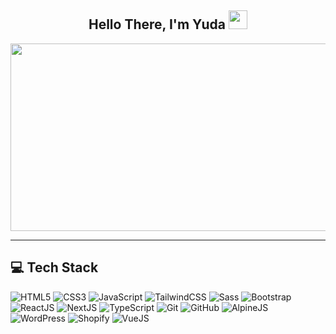<h2 align="center">
  Hello There, I'm Yuda 
  <img src="https://media.giphy.com/media/hvRJCLFzcasrR4ia7z/giphy.gif" width="30px"/>
</h2>

<div align="center">
  <img src="https://media.giphy.com/media/qgQUggAC3Pfv687qPC/giphy.gif" width="600" height="300"/>
</div>

---

## 💻 Tech Stack

![HTML5](https://img.shields.io/badge/html5-%23E34F26.svg?style=for-the-badge&logo=html5&logoColor=white) 
![CSS3](https://img.shields.io/badge/css3-%231572B6.svg?style=for-the-badge&logo=css3&logoColor=white) 
![JavaScript](https://img.shields.io/badge/javascript-%23323330.svg?style=for-the-badge&logo=javascript&logoColor=%23F7DF1E) 
![TailwindCSS](https://img.shields.io/badge/tailwindcss-%2306B6D4.svg?style=for-the-badge&logo=tailwindcss&logoColor=white) 
![Sass](https://img.shields.io/badge/sass-%23CC6699.svg?style=for-the-badge&logo=sass&logoColor=white) 
![Bootstrap](https://img.shields.io/badge/bootstrap-%23563D7C.svg?style=for-the-badge&logo=bootstrap&logoColor=white) 
![ReactJS](https://img.shields.io/badge/react-%2361DAFB.svg?style=for-the-badge&logo=react&logoColor=black) 
![NextJS](https://img.shields.io/badge/next.js-000000?style=for-the-badge&logo=next.js&logoColor=white) 
![TypeScript](https://img.shields.io/badge/typescript-%23007ACC.svg?style=for-the-badge&logo=typescript&logoColor=white) 
![Git](https://img.shields.io/badge/git-%23F05033.svg?style=for-the-badge&logo=git&logoColor=white) 
![GitHub](https://img.shields.io/badge/github-%23121011.svg?style=for-the-badge&logo=github&logoColor=white) 
![AlpineJS](https://img.shields.io/badge/alpine.js-8BC0D0?style=for-the-badge&logo=alpine.js&logoColor=white) 
![WordPress](https://img.shields.io/badge/wordpress-%233E73A0.svg?style=for-the-badge&logo=wordpress&logoColor=white) 
![Shopify](https://img.shields.io/badge/shopify-%207AB55C.svg?style=for-the-badge&logo=shopify&logoColor=white) 
![VueJS](https://img.shields.io/badge/vue.js-%2335495e.svg?style=for-the-badge&logo=vue.js&logoColor=%234FC08D)

